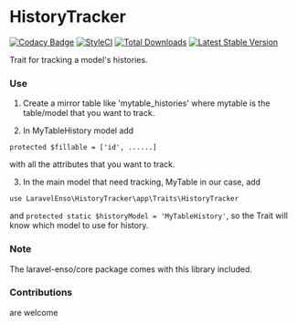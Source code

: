 # HistoryTracker

[![Codacy Badge](https://api.codacy.com/project/badge/Grade/71c1e5e3e2c940fa8f3fb0ebda9db1fb)](https://www.codacy.com/app/laravel-enso/HistoryTracker?utm_source=github.com&utm_medium=referral&utm_content=laravel-enso/HistoryTracker&utm_campaign=badger)
[![StyleCI](https://styleci.io/repos/85500161/shield?branch=master)](https://styleci.io/repos/85500161)
[![Total Downloads](https://poser.pugx.org/laravel-enso/historytracker/downloads)](https://packagist.org/packages/laravel-enso/historytracker)
[![Latest Stable Version](https://poser.pugx.org/laravel-enso/historytracker/version)](https://packagist.org/packages/laravel-enso/historytracker)

Trait for tracking a model's histories.

### Use

1. Create a mirror table like 'mytable_histories' where mytable is the table/model that you want to track.

2. In MyTableHistory model add

```
protected $fillable = ['id', ......]
```

with all the attributes that you want to track.

3. In the main model that need tracking, MyTable in our case, add

```
use LaravelEnso\HistoryTracker\app\Traits\HistoryTracker
```

and `protected static $historyModel = 'MyTableHistory'`, so the Trait will know which model to use for history.

### Note

The laravel-enso/core package comes with this library included.

### Contributions

are welcome